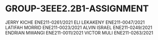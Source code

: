 # GROUP-3EEE2.2B1-ASSIGNMENT

JERRY KICHE ENE211-0261/2021
ELI LEKAKENY ENE211-0047/2021
LATIFAH MORRID ENE211-0023/2021
ALVIN ISRAEL ENE211-0249/2021
ENDRIAN MWANGI ENE211-0011/2021
VICTOR MULI ENE211-0263/2021
